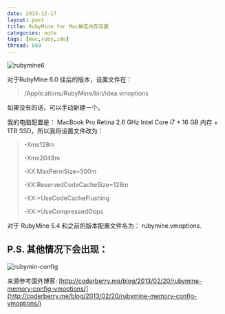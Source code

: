```yaml
---
date: 2013-12-17
layout: post
title: RubyMine for Mac最佳内存设置
categories: note
tags: [mac,ruby,ide]
thread: 669
---
```


![rubymine6](http://w3log.qiniudn.com/wp-content/uploads/2013/12/rubymine.png)

对于RubyMine 6.0 往后的版本，设置文件在：

> /Applications/RubyMine/bin/idea.vmoptions

<!-- more -->

如果没有的话，可以手动新建一个。

我的电脑配置是： MacBook Pro Retina 2.6 GHz Intel Core i7 + 16 GB 内存 + 1TB SSD，所以我将设置文件改为：

> -Xms128m
> 
> -Xmx2048m
> 
> -XX:MaxPermSize=500m
> 
> -XX:ReservedCodeCacheSize=128m
> 
> -XX:+UseCodeCacheFlushing
> 
> -XX:+UseCompressedOops

对于 RubyMine 5.4 和之前的版本配置文件名为： rubymine.vmoptions.

## P.S. 其他情况下会出现：

![rubymin-config](http://w3log.qiniudn.com/wp-content/uploads/2013/12/rubymin-config.png)

来源参考国外博客:  [http://coderberry.me/blog/2013/02/20/rubymine-memory-config-vmoptions/](http://coderberry.me/blog/2013/02/20/rubymine-memory-config-vmoptions/)